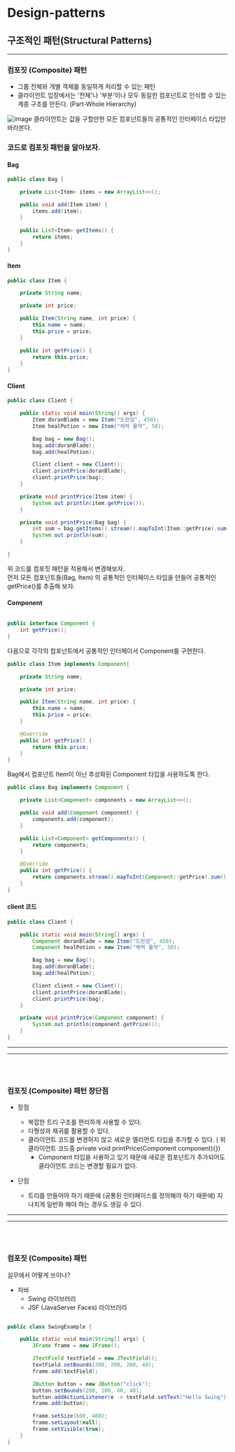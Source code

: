 # Design-patterns
## 구조적인 패턴(Structural Patterns)

---
### 컴포짓 (Composite) 패턴
* 그룹 전체와 개별 객체를 동일하게 처리할 수 있는 패턴
* 클라이언트 입장에서는 '전체'나 '부분'이나 모두 동일한 컴포넌트로 인식할 수 있는 계층 구조를 만든다. (Part-Whole Hierarchy)

![image](https://user-images.githubusercontent.com/60100532/192537975-c17c5b75-1ed0-4568-95ee-c4f065510d20.png)
클라이언트는 값을 구할만한 모든 컴포넌트들의 공통적인 인터페이스 타입만 바라본다.

### 코드로 컴포짓 패턴을 알아보자.
#### Bag
```java
public class Bag {

    private List<Item> items = new ArrayList<>();

    public void add(Item item) {
        items.add(item);
    }

    public List<Item> getItems() {
        return items;
    }
}
```
#### Item
```java
public class Item {

    private String name;

    private int price;

    public Item(String name, int price) {
        this.name = name;
        this.price = price;
    }

    public int getPrice() {
        return this.price;
    }
}

```
#### Client
```java
public class Client {

    public static void main(String[] args) {
        Item doranBlade = new Item("도란검", 450);
        Item healPotion = new Item("체력 물약", 50);

        Bag bag = new Bag();
        bag.add(doranBlade);
        bag.add(healPotion);

        Client client = new Client();
        client.printPrice(doranBlade);
        client.printPrice(bag);
    }

    private void printPrice(Item item) {
        System.out.println(item.getPrice());
    }

    private void printPrice(Bag bag) {
        int sum = bag.getItems().stream().mapToInt(Item::getPrice).sum();
        System.out.println(sum);
    }

}

```
 
위 코드를 컴포짓 패턴을 적용해서 변경해보자.   
먼저 모든 컴포넌트들(Bag, Item) 의 공통적인 인터페이스 타입을 만들어 공통적인 getPrice()를 추출해 보자.

#### Component
```java

public interface Component {
	int getPrice();
}

```

다음으로 각각의 컴포넌트에서 공통적인 인터페이서 Component를 구현한다.

```java
public class Item implements Component{

    private String name;

    private int price;

    public Item(String name, int price) {
        this.name = name;
        this.price = price;
    }

    @Override
    public int getPrice() {
        return this.price;
    }
}

```

Bag에서 컴포넌트 Item이 아닌 추상화된 Component 타입을 사용하도록 한다.
```java
public class Bag implements Component {

    private List<Component> components = new ArrayList<>();

    public void add(Component component) {
        components.add(component);
    }

    public List<Component> getComponents() {
        return components;
    }

    @Override
    public int getPrice() {
        return components.stream().mapToInt(Component::getPrice).sum();
    }
}

```

#### client 코드
```java
public class Client {

    public static void main(String[] args) {
        Component doranBlade = new Item("도란검", 450);
        Component healPotion = new Item("체력 물약", 50);

        Bag bag = new Bag();
        bag.add(doranBlade);
        bag.add(healPotion);

        Client client = new Client();
        client.printPrice(doranBlade);
        client.printPrice(bag);
    }

    private void printPrice(Component component) {
        System.out.println(component.getPrice());
    }
}
```


___
___

<br/> 

<br/> 

### 컴포짓 (Composite) 패턴 장단점
* 장점
  * 복잡한 트리 구조를 편리하게 사용할 수 있다.
  * 다형성과 재귀를 활용할 수 있다.
  * 클라이언트 코드를 변경하지 않고 새로운 엘리먼트 타입을 추가할 수 있다. ( 위 클라이언트 코드중 private void printPrice(Component component){})
    * Component 타입을 사용하고 있기 때문에 새로운 컴포넌트가 추가되어도 클라이언트 코드는 변경할 필요가 없다. 
 
* 단점
  * 트리를 만들어야 하기 때문에 (공통된 인터페이스를 정의해야 하기 때문에) 지나치게 일반화 해야 하는 경우도 생길 수 있다.


___
___

<br/> 

<br/> 

### 컴포짓 (Composite) 패턴
실무에서 어떻게 쓰이나?

* 자바
  * Swing 라이브러리
  * JSF (JavaServer Faces) 라이브러리


```java

public class SwingExample {

    public static void main(String[] args) {
        JFrame frame = new JFrame();

        JTextField textField = new JTextField();
        textField.setBounds(200, 200, 200, 40);
        frame.add(textField);

        JButton button = new JButton("click");
        button.setBounds(200, 100, 60, 40);
        button.addActionListener(e -> textField.setText("Hello Swing"));
        frame.add(button);

        frame.setSize(600, 400);
        frame.setLayout(null);
        frame.setVisible(true);
    }
}

```